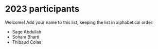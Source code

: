 # 2023 participants

Welcome! Add your name to this list, keeping the list in alphabetical order:

- Sage Abdullah
- Soham Bharti
- Thibaud Colas
